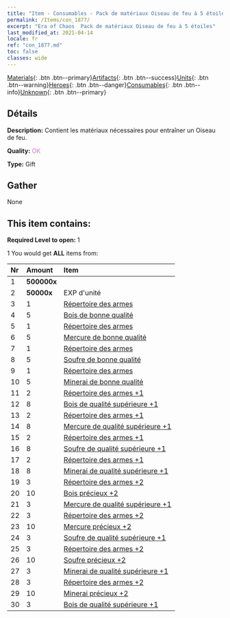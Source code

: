 ```yaml
---
title: "Item - Consumables - Pack de matériaux Oiseau de feu à 5 étoiles"
permalink: /Items/con_1877/
excerpt: "Era of Chaos  Pack de matériaux Oiseau de feu à 5 étoiles"
last_modified_at: 2021-04-14
locale: fr
ref: "con_1877.md"
toc: false
classes: wide
---
```

 [Materials](/fr/Items/){: .btn .btn--primary}[Artifacts](/fr/Items/Artifacts/){: .btn .btn--success}[Units](/fr/Items/Units/){: .btn .btn--warning}[Heroes](/fr/Items/Heroes/){: .btn .btn--danger}[Consumables](/fr/Items/Consumables/){: .btn .btn--info}[Unknown](/fr/Items/Unknown/){: .btn .btn--primary}

## Détails
 **Description:** Contient les matériaux nécessaires pour entraîner un Oiseau de feu.

 **Quality:** <span style="color: #DA70D6">OK</span>

 **Type:** Gift

## Gather

  None

## This item contains:

 **Required Level to open:** 1

 1 You would get **ALL** items  from:

  | Nr | Amount |     Item    |
  |:---|:-------|:------------|
  | 1 |  **500000x** | <i class="fas fa-coins"/> |  | 
  | 2 |  **50000x** | EXP d'unité |  | 
  | 3 | 1 | [Répertoire des armes](/fr/Items/mat_18/) | 
  | 4 | 5 | [Bois de bonne qualité](/fr/Items/mat_13/) | 
  | 5 | 1 | [Répertoire des armes](/fr/Items/mat_18/) | 
  | 6 | 5 | [Mercure de bonne qualité](/fr/Items/mat_14/) | 
  | 7 | 1 | [Répertoire des armes](/fr/Items/mat_18/) | 
  | 8 | 5 | [Soufre de bonne qualité](/fr/Items/mat_15/) | 
  | 9 | 1 | [Répertoire des armes](/fr/Items/mat_18/) | 
  | 10 | 5 | [Minerai de bonne qualité](/fr/Items/mat_12/) | 
  | 11 | 2 | [Répertoire des armes +1](/fr/Items/mat_25/) | 
  | 12 | 8 | [Bois de qualité supérieure +1](/fr/Items/mat_20/) | 
  | 13 | 2 | [Répertoire des armes +1](/fr/Items/mat_25/) | 
  | 14 | 8 | [Mercure de qualité supérieure +1](/fr/Items/mat_21/) | 
  | 15 | 2 | [Répertoire des armes +1](/fr/Items/mat_25/) | 
  | 16 | 8 | [Soufre de qualité supérieure +1](/fr/Items/mat_22/) | 
  | 17 | 2 | [Répertoire des armes +1](/fr/Items/mat_25/) | 
  | 18 | 8 | [Minerai de qualité supérieure +1](/fr/Items/mat_19/) | 
  | 19 | 3 | [Répertoire des armes +2](/fr/Items/mat_32/) | 
  | 20 | 10 | [Bois précieux +2](/fr/Items/mat_27/) | 
  | 21 | 3 | [Mercure de qualité supérieure +1](/fr/Items/mat_21/) | 
  | 22 | 3 | [Répertoire des armes +2](/fr/Items/mat_32/) | 
  | 23 | 10 | [Mercure précieux +2](/fr/Items/mat_28/) | 
  | 24 | 3 | [Soufre de qualité supérieure +1](/fr/Items/mat_22/) | 
  | 25 | 3 | [Répertoire des armes +2](/fr/Items/mat_32/) | 
  | 26 | 10 | [Soufre précieux +2](/fr/Items/mat_29/) | 
  | 27 | 3 | [Minerai de qualité supérieure +1](/fr/Items/mat_19/) | 
  | 28 | 3 | [Répertoire des armes +2](/fr/Items/mat_32/) | 
  | 29 | 10 | [Minerai précieux +2](/fr/Items/mat_26/) | 
  | 30 | 3 | [Bois de qualité supérieure +1](/fr/Items/mat_20/) | 
